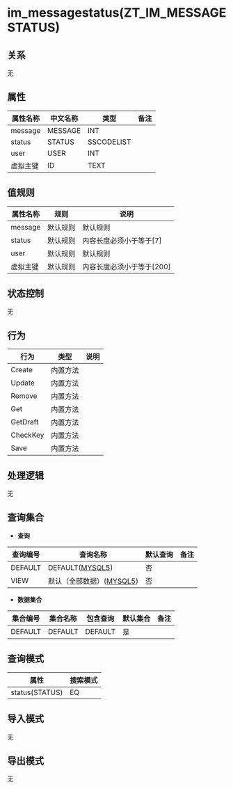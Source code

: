 # im_messagestatus(ZT_IM_MESSAGESTATUS)

  

## 关系
无

## 属性

| 属性名称        |    中文名称    | 类型     |  备注  |
| --------   |------------| -----   |  -------- | 
|message|MESSAGE|INT|&nbsp;|
|status|STATUS|SSCODELIST|&nbsp;|
|user|USER|INT|&nbsp;|
|虚拟主键|ID|TEXT|&nbsp;|

## 值规则
| 属性名称    | 规则    |  说明  |
| --------   |------------| ----- | 
|message|默认规则|默认规则|
|status|默认规则|内容长度必须小于等于[7]|
|user|默认规则|默认规则|
|虚拟主键|默认规则|内容长度必须小于等于[200]|

## 状态控制

无


## 行为
| 行为    | 类型    |  说明  |
| --------   |------------| ----- | 
|Create|内置方法|&nbsp;|
|Update|内置方法|&nbsp;|
|Remove|内置方法|&nbsp;|
|Get|内置方法|&nbsp;|
|GetDraft|内置方法|&nbsp;|
|CheckKey|内置方法|&nbsp;|
|Save|内置方法|&nbsp;|

## 处理逻辑
无

## 查询集合

* **查询**

| 查询编号 | 查询名称       | 默认查询 |   备注|
| --------  | --------   | --------   | ----- |
|DEFAULT|DEFAULT([MYSQL5](../../appendix/query_MYSQL5.md#Im_messagestatus_Default))|否|&nbsp;|
|VIEW|默认（全部数据）([MYSQL5](../../appendix/query_MYSQL5.md#Im_messagestatus_View))|否|&nbsp;|

* **数据集合**

| 集合编号 | 集合名称   |  包含查询  | 默认集合 |   备注|
| --------  | --------   | -------- | --------   | ----- |
|DEFAULT|DEFAULT|DEFAULT|是|&nbsp;|

## 查询模式
| 属性      |    搜索模式     |
| --------   |------------|
|status(STATUS)|EQ|

## 导入模式
无


## 导出模式
无
